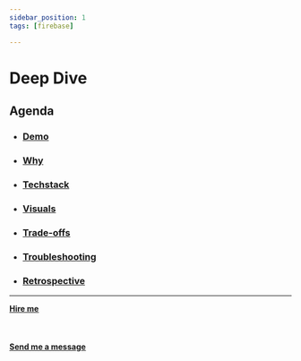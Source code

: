 ```yaml
---
sidebar_position: 1
tags: [firebase]

---
```


# Deep Dive



## Agenda
* ### [Demo](/docs/projects/Firebase%20blog%20application/demo)
* ### [Why](/docs/projects/Firebase%20blog%20application/why)
* ###  [Techstack](/docs/projects/Firebase%20blog%20application/techstack)
* ###  [Visuals](/docs/projects/Firebase%20blog%20application/visuals)
* ###  [Trade-offs](/docs/projects/Firebase%20blog%20application/tradeoffs)
* ###  [Troubleshooting](/docs/projects/Firebase%20blog%20application/troubleshooting)
* ###  [Retrospective](/docs/projects/Firebase%20blog%20application/retrospective)


<hr></hr>

<a href="https://calendly.com/mattherzog/business-chat" target="_blank"><b><u>Hire me</u></b></a>
<br></br>
<br></br>
<a href="mailto:matt@mattherzog.me" target="_blank"><b><u>Send me a message</u></b></a>
